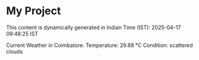 # My Project

This content is dynamically generated in Indian Time (IST): 2025-04-17 09:48:25 IST


Current Weather in Coimbatore:
Temperature: 29.88 °C
Condition: scattered clouds
